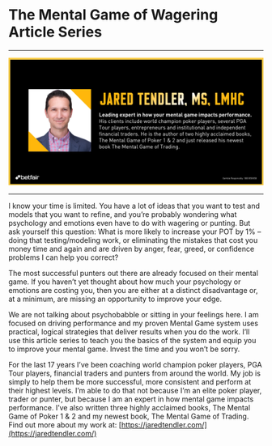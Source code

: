 # The Mental Game of Wagering Article Series
---
![JT_headshot](img/JT_headshot.jpg)

---

I know your time is limited. You have a lot of ideas that you want to test and models that you want to refine, and you’re probably wondering what psychology and emotions even have to do with wagering or punting. But ask yourself this question: What is more likely to increase your POT by 1% – doing that testing/modeling work, or eliminating the mistakes that cost you money time and again and are driven by anger, fear, greed, or confidence problems I can help you correct?

The most successful punters out there are already focused on their mental game. If you haven’t yet thought about how much your psychology or emotions are costing you, then you are either at a distinct disadvantage or, at a minimum, are missing an opportunity to improve your edge. 

We are not talking about psychobabble or sitting in your feelings here. I am focused on driving performance and my proven Mental Game system uses practical, logical strategies that deliver results when you do the work. I’ll use this article series to teach you the basics of the system and equip you to improve your mental game. Invest the time and you won’t be sorry. 

For the last 17 years I’ve been coaching world champion poker players, PGA Tour players, financial traders and punters from around the world. My job is simply to help them be more successful, more consistent and perform at their highest levels. I’m able to do that not because I’m an elite poker player, trader or punter, but because I am an expert in how mental game impacts performance. I’ve also written three highly acclaimed books, The Mental Game of Poker 1 & 2 and my newest book, The Mental Game of Trading. Find out more about my work at: [https://jaredtendler.com/](https://jaredtendler.com/) 
